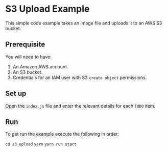 # S3 Upload Example
This simple code example takes an image file and uploads it to an AWS S3 bucket.

## Prerequisite
You will need to have:
1. An Amazon AWS account.
2. An S3 bucket.
3. Credentials for an IAM user with S3 `create object` permissions.

## Set up
Open the `index.js` file and enter the relevant details for each `TODO` item.

## Run
To get run the example execute the following in order:

`cd s3_upload`
`yarn`
`yarn run start`
